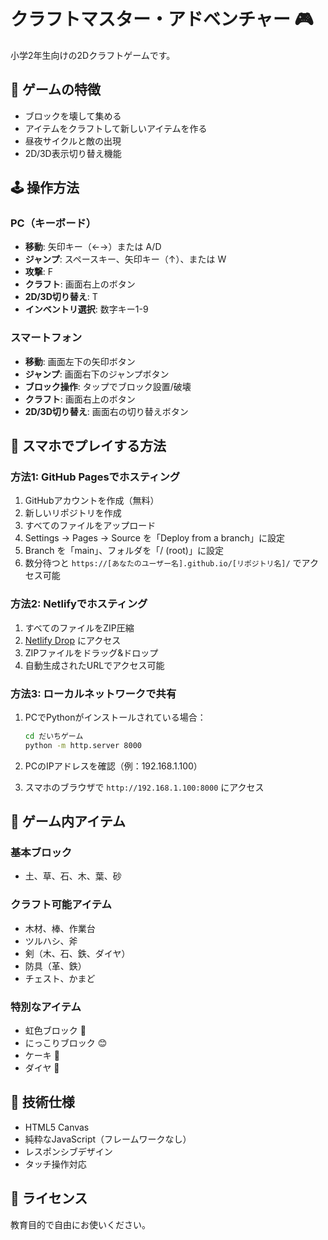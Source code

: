 # クラフトマスター・アドベンチャー 🎮

小学2年生向けの2Dクラフトゲームです。

## 🎯 ゲームの特徴
- ブロックを壊して集める
- アイテムをクラフトして新しいアイテムを作る
- 昼夜サイクルと敵の出現
- 2D/3D表示切り替え機能

## 🕹️ 操作方法

### PC（キーボード）
- **移動**: 矢印キー（←→）または A/D
- **ジャンプ**: スペースキー、矢印キー（↑）、または W
- **攻撃**: F
- **クラフト**: 画面右上のボタン
- **2D/3D切り替え**: T
- **インベントリ選択**: 数字キー1-9

### スマートフォン
- **移動**: 画面左下の矢印ボタン
- **ジャンプ**: 画面右下のジャンプボタン
- **ブロック操作**: タップでブロック設置/破壊
- **クラフト**: 画面右上のボタン
- **2D/3D切り替え**: 画面右の切り替えボタン

## 📱 スマホでプレイする方法

### 方法1: GitHub Pagesでホスティング

1. GitHubアカウントを作成（無料）
2. 新しいリポジトリを作成
3. すべてのファイルをアップロード
4. Settings → Pages → Source を「Deploy from a branch」に設定
5. Branch を「main」、フォルダを「/ (root)」に設定
6. 数分待つと `https://[あなたのユーザー名].github.io/[リポジトリ名]/` でアクセス可能

### 方法2: Netlifyでホスティング

1. すべてのファイルをZIP圧縮
2. [Netlify Drop](https://app.netlify.com/drop) にアクセス
3. ZIPファイルをドラッグ&ドロップ
4. 自動生成されたURLでアクセス可能

### 方法3: ローカルネットワークで共有

1. PCでPythonがインストールされている場合：
   ```bash
   cd だいちゲーム
   python -m http.server 8000
   ```

2. PCのIPアドレスを確認（例：192.168.1.100）

3. スマホのブラウザで `http://192.168.1.100:8000` にアクセス

## 🎨 ゲーム内アイテム

### 基本ブロック
- 土、草、石、木、葉、砂

### クラフト可能アイテム
- 木材、棒、作業台
- ツルハシ、斧
- 剣（木、石、鉄、ダイヤ）
- 防具（革、鉄）
- チェスト、かまど

### 特別なアイテム
- 虹色ブロック 🌈
- にっこりブロック 😊
- ケーキ 🍰
- ダイヤ 💎

## 🔧 技術仕様
- HTML5 Canvas
- 純粋なJavaScript（フレームワークなし）
- レスポンシブデザイン
- タッチ操作対応

## 📝 ライセンス
教育目的で自由にお使いください。